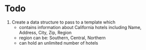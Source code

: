 # Todo

1. Create a data structure to pass to a template which
    * contains information about California hotels including Name, Address, City, Zip, Region
    * region can be: Southern, Central, Northern
    * can hold an unlimited number of hotels
